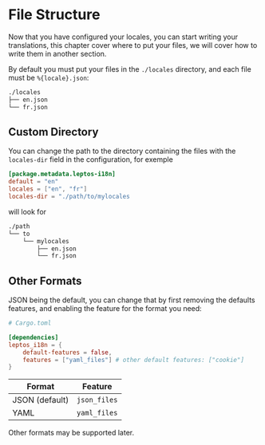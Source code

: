 # File Structure

Now that you have configured your locales, you can start writing your translations, this chapter cover where to put your files, we will cover how to write them in another section.

By default you must put your files in the `./locales` directory, and each file must be `%{locale}.json`:

```bash
./locales
├── en.json
└── fr.json
```

## Custom Directory

You can change the path to the directory containing the files with the `locales-dir` field in the configuration, for exemple

```toml
[package.metadata.leptos-i18n]
default = "en"
locales = ["en", "fr"]
locales-dir = "./path/to/mylocales
```

will look for

```bash
./path
└── to
    └── mylocales
        ├── en.json
        └── fr.json
```

## Other Formats

JSON being the default, you can change that by first removing the defaults features, and enabling the feature for the format you need:

```toml
# Cargo.toml

[dependencies]
leptos_i18n = {
    default-features = false,
    features = ["yaml_files"] # other default features: ["cookie"]
}
```

| Format         | Feature      |
| -------------- | ------------ |
| JSON (default) | `json_files` |
| YAML           | `yaml_files` |

Other formats may be supported later.
